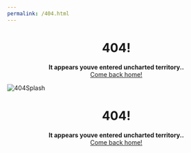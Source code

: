 ```yaml
---
permalink: /404.html
---
```


<h1 align = "center"> 404! </h1>
<p align="center">
  <b>It appears youve entered uncharted territory..</b><br>
  <a href="https://ham0osh.github.io/MediaControler/">Come back home!</a>
</p>

![404Splash](https://user-images.githubusercontent.com/67180838/117095819-439d3d80-ad1c-11eb-8488-19d22ec02243.png)


<h1 align = "center"> 404! </h1>
<p align="center">
  <b>It appears youve entered uncharted territory..</b><br>
  <a href="https://ham0osh.github.io/MediaControler/">Come back home!</a>
</p>
